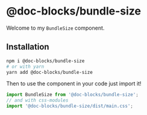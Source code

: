 # @doc-blocks/bundle-size

Welcome to my `BundleSize` component.

## Installation

```sh
npm i @doc-blocks/bundle-size
# or with yarn
yarn add @doc-blocks/bundle-size
```

Then to use the component in your code just import it!

```js
import BundleSize from '@doc-blocks/bundle-size';
// and with css-modules
import '@doc-blocks/bundle-size/dist/main.css';
```
